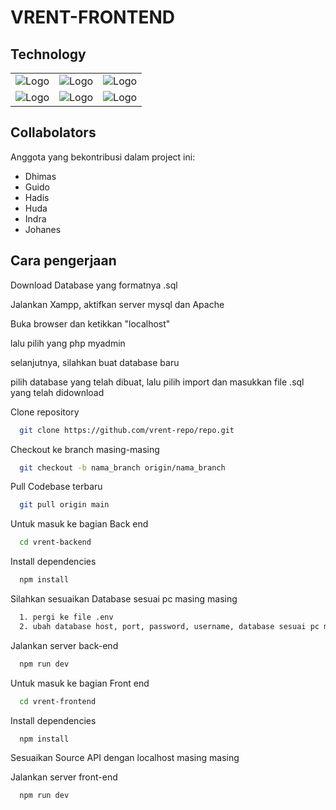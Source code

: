 # VRENT-FRONTEND

## Technology

|                                                                      |                                                                                                                         |                                                                |
| :------------------------------------------------------------------: | :---------------------------------------------------------------------------------------------------------------------: | :------------------------------------------------------------: |
|    ![Logo](https://img.icons8.com/?size=100&id=20909&format=png)     |                          ![Logo](https://img.icons8.com/?size=100&id=4PiNHtUJVbLs&format=png)                           | ![Logo](https://img.icons8.com/?size=100&id=108784&format=png) |
| ![Logo](https://img.icons8.com/?size=100&id=bzf0DqjXFHIW&format=png) | ![Logo](https://cdn.dribbble.com/userupload/4053518/file/original-3f16231e89cadb21462107701e429a73.png?&resize=100x100) | ![Logo](https://img.icons8.com/?size=100&id=62856&format=png)  |

## Collabolators

Anggota yang bekontribusi dalam project ini:

- Dhimas
- Guido
- Hadis
- Huda
- Indra
- Johanes

## Cara pengerjaan

Download Database yang formatnya .sql

Jalankan Xampp, aktifkan server mysql dan Apache

Buka browser dan ketikkan "localhost"

lalu pilih yang php myadmin

selanjutnya, silahkan buat database baru

pilih database yang telah dibuat, lalu pilih import dan masukkan file .sql yang telah didownload

Clone repository

```bash
  git clone https://github.com/vrent-repo/repo.git
```

Checkout ke branch masing-masing

```bash
  git checkout -b nama_branch origin/nama_branch
```

Pull Codebase terbaru

```bash
  git pull origin main
```

Untuk masuk ke bagian Back end

```bash
  cd vrent-backend
```

Install dependencies

```bash
  npm install
```

Silahkan sesuaikan Database sesuai pc masing masing

```bash
  1. pergi ke file .env
  2. ubah database host, port, password, username, database sesuai pc masing masing
```

Jalankan server back-end

```bash
  npm run dev
```

Untuk masuk ke bagian Front end

```bash
  cd vrent-frontend
```

Install dependencies

```bash
  npm install
```

Sesuaikan Source API dengan localhost masing masing

Jalankan server front-end

```bash
  npm run dev
```
